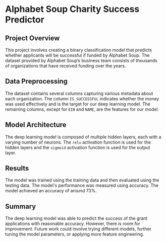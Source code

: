 # Alphabet Soup Charity Success Predictor

## Project Overview
This project involves creating a binary classification model that predicts whether applicants will be successful if funded by Alphabet Soup. The dataset provided by Alphabet Soup’s business team consists of thousands of organizations that have received funding over the years.

## Data Preprocessing
The dataset contains several columns capturing various metadata about each organization. The column `IS_SUCCESSFUL` indicates whether the money was used effectively and is the target for our deep learning model. The remaining columns, except for `EIN` and `NAME`, are the features for our model.

## Model Architecture
The deep learning model is composed of multiple hidden layers, each with a varying number of neurons. The `relu` activation function is used for the hidden layers and the `sigmoid` activation function is used for the output layer.

## Results
The model was trained using the training data and then evaluated using the testing data. The model's performance was measured using accuracy. The model achieved an accuracy of around 73%.

## Summary
The deep learning model was able to predict the success of the grant applications with reasonable accuracy. However, there is room for improvement. Future work could involve trying different models, further tuning the model parameters, or applying more feature engineering.
